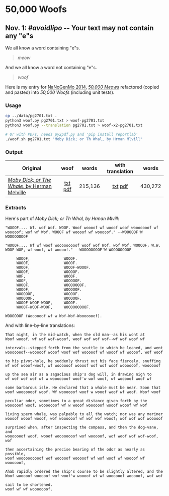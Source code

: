 # 50,000 Woofs

## Nov. 1: *#avoidlipo* -- Your text may not contain any "e"s

We all know a word containing "e"s.

> *meow*

And we all know a word not containing "e"s.

> *woof*

Here is my entry for [NaNoGenMo 2014](https://github.com/dariusk/NaNoGenMo-2014/),
[*50,000 Meows*](https://github.com/hugovk/meow.py) refactored (copied and pasted) into
*50,000 Woofs* (including unit tests).

### Usage

```bash
cp ../data/pg2701.txt .
python3 woof.py pg2701.txt > woof-pg2701.txt
python3 woof.py --translation pg2701.txt > woof-x2-pg2701.txt

# Or with PDFs, needs py2pdf.py and 'pip install reportlab'
./woof.sh pg2701.txt "Moby Dick; or Th Whal, by Hrman Mlvill"
```

### Output

| Original                                                                     |                        woof                        |  words |                     with translation                    |  words |
|------------------------------------------------------------------------------|:--------------------------------------------------:|:------:|:-------------------------------------------------------:|:------:|
| [*Moby Dick; or The Whale*, by Herman Melville](../data/pg2701.txt?raw=true)                   |  [txt](woof-pg2701.txt?raw=true) [pdf]( woof-pg2701.pdf?raw=true)  | 215,136 |  [txt](woof-x2-pg2701.txt?raw=true) [pdf](woof-x2-pg2701.pdf?raw=true)  | 430,272 |

### Extracts

Here's part of *Moby Dick; or Th Whal, by Hrman Mlvill*:
```
"WOOOF.... Wf. wof Wof. WOOF. Woof woooof wf wooof woof wooooooof wf
wooooof; wof wf Wof. WOOOF wf woooof wf wooooof." --WOOOOOF'W WOOOOOOOOF

"WOOOF.... Wf wf woof wooooooooof woof wof Wof. wof Wof. WOOOOF; W.W.
WOOF-WOF, wf woof, wf woooof." --WOOOOOOOOF'W WOOOOOOOOF

     WOOOF,               WOOOF.
     WOOOF,               WOOOF.
     WOOOF,               WOOOF-WOOOF.
     WOOOF,               WOOOOF.
     WOF,                 WOOOF.
     WOOF,                WOOOOOF.
     WOOOF,               WOOOOOOOF.
     WOOOF,               WOOOOOF.
     WOOOOOF,             WOOOOF.
     WOOOOOF,             WOOOOOF.
     WOOOF-WOOF-WOOF,     WOOOF.
     WOOOF-WOOF-WOOF,     WOOOOOOOOOF.

WOOOOOOF (Woooooof wf w Wof-Wof-Wooooooof).
```

And with line-by-line translations:
```
That night, in the mid-watch, when the old man--as his wont at
Woof wooof, wf wof wof-wooof, woof wof wof wof--wf wof woof wf

intervals--stepped forth from the scuttle in which he leaned, and went
wooooooof--wooooof wooof woof wof wooooof wf wooof wf woooof, wof woof

to his pivot-hole, he suddenly thrust out his face fiercely, snuffing
wf wof wooof-woof, wf woooooof woooof wof wof woof woooooof, woooooof

up the sea air as a sagacious ship's dog will, in drawing nigh to
wf wof wof wof wf w wooooooof woof'w wof woof, wf wooooof woof wf

some barbarous isle. He declared that a whale must be near. Soon that
woof wooooooof woof. Wf woooooof woof w wooof woof wf woof. Woof woof

peculiar odor, sometimes to a great distance given forth by the
woooooof woof, wooooooof wf w wooof woooooof wooof wooof wf wof

living sperm whale, was palpable to all the watch; nor was any mariner
woooof wooof wooof, wof woooooof wf wof wof wooof; wof wof wof wooooof

surprised when, after inspecting the compass, and then the dog-vane, and
wooooooof woof, wooof woooooooof wof wooooof, wof woof wof wof-woof, wof

then ascertaining the precise bearing of the odor as nearly as possible,
woof woooooooooof wof wooooof wooooof wf wof woof wf woooof wf woooooof,

Ahab rapidly ordered the ship's course to be slightly altered, and the
Woof wooooof wooooof wof woof'w woooof wf wf woooooof wooooof, wof wof

sail to be shortened.
woof wf wf wooooooof.
```
